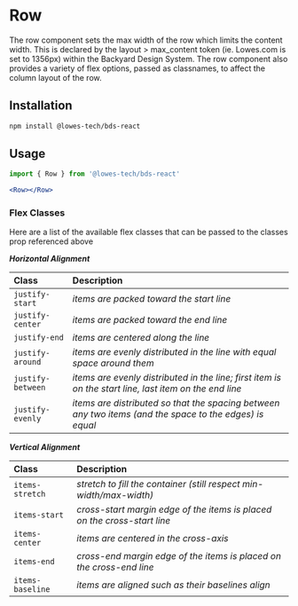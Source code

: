 # Row
The row component sets the max width of the row which limits the content width. This is declared by the layout > max_content token (ie. Lowes.com is set to 1356px) within the Backyard Design System. The row component also provides a variety of flex options, passed as classnames, to affect the column layout of the row.

## Installation

```bash
npm install @lowes-tech/bds-react
```

## Usage

```jsx
import { Row } from '@lowes-tech/bds-react'

<Row></Row>
```

### Flex Classes
Here are a list of the available flex classes that can be passed to the classes prop referenced above

__*Horizontal Alignment*__

| Class | Description |
| :--- | :--- |
| `justify-start` | _items are packed toward the start line_ |
| `justify-center` | _items are packed toward the end line_ |
| `justify-end` | _items are centered along the line_ |
| `justify-around` | _items are evenly distributed in the line with equal space around them_ |
| `justify-between` | _items are evenly distributed in the line; first item is on the start line, last item on the end line_ |
| `justify-evenly` | _items are distributed so that the spacing between any two items (and the space to the edges) is equal_ |

__*Vertical Alignment*__

| Class | Description |
| :--- | :--- |
| `items-stretch` | _stretch to fill the container (still respect min-width/max-width)_ |
| `items-start` | _cross-start margin edge of the items is placed on the cross-start line_ |
| `items-center` | _items are centered in the cross-axis_ |
| `items-end` | _cross-end margin edge of the items is placed on the cross-end line_ |
| `items-baseline` | _items are aligned such as their baselines align_ | 